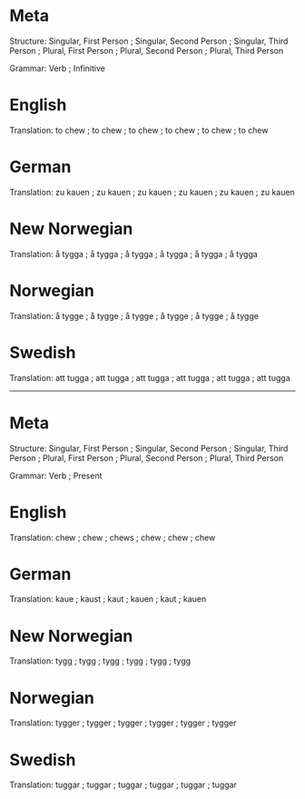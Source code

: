 Meta
====

Structure: Singular, First Person ; Singular, Second Person ; Singular, Third Person ;
           Plural, First Person   ; Plural, Second Person   ; Plural, Third Person

Grammar:   Verb ; Infinitive



English
=======

Translation: to chew ; to chew ; to chew ;
             to chew ; to chew ; to chew



German
======

Translation: zu kauen ; zu kauen ; zu kauen ;
             zu kauen ; zu kauen ; zu kauen



New Norwegian
=============

Translation: å tygga ; å tygga ; å tygga ;
             å tygga ; å tygga ; å tygga



Norwegian
=========

Translation: å tygge ; å tygge ; å tygge ;
             å tygge ; å tygge ; å tygge



Swedish
=======

Translation: att tugga ; att tugga ; att tugga ;
             att tugga ; att tugga ; att tugga



--------------------------------------------------------------------------------

Meta
====

Structure: Singular, First Person ; Singular, Second Person ; Singular, Third Person ;
           Plural, First Person   ; Plural, Second Person   ; Plural, Third Person

Grammar:   Verb ; Present



English
=======

Translation: chew ; chew ; chews ;
             chew ; chew ; chew



German
======

Translation: kaue  ; kaust ; kaut  ;
             kauen ; kaut  ; kauen



New Norwegian
=============

Translation: tygg ; tygg ; tygg ;
             tygg ; tygg ; tygg



Norwegian
=========

Translation: tygger ; tygger ; tygger ;
             tygger ; tygger ; tygger



Swedish
=======

Translation: tuggar ; tuggar ; tuggar ;
             tuggar ; tuggar ; tuggar
